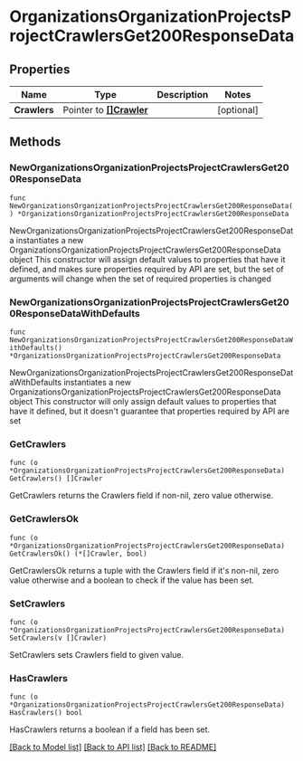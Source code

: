# OrganizationsOrganizationProjectsProjectCrawlersGet200ResponseData

## Properties

Name | Type | Description | Notes
------------ | ------------- | ------------- | -------------
**Crawlers** | Pointer to [**[]Crawler**](Crawler.md) |  | [optional] 

## Methods

### NewOrganizationsOrganizationProjectsProjectCrawlersGet200ResponseData

`func NewOrganizationsOrganizationProjectsProjectCrawlersGet200ResponseData() *OrganizationsOrganizationProjectsProjectCrawlersGet200ResponseData`

NewOrganizationsOrganizationProjectsProjectCrawlersGet200ResponseData instantiates a new OrganizationsOrganizationProjectsProjectCrawlersGet200ResponseData object
This constructor will assign default values to properties that have it defined,
and makes sure properties required by API are set, but the set of arguments
will change when the set of required properties is changed

### NewOrganizationsOrganizationProjectsProjectCrawlersGet200ResponseDataWithDefaults

`func NewOrganizationsOrganizationProjectsProjectCrawlersGet200ResponseDataWithDefaults() *OrganizationsOrganizationProjectsProjectCrawlersGet200ResponseData`

NewOrganizationsOrganizationProjectsProjectCrawlersGet200ResponseDataWithDefaults instantiates a new OrganizationsOrganizationProjectsProjectCrawlersGet200ResponseData object
This constructor will only assign default values to properties that have it defined,
but it doesn't guarantee that properties required by API are set

### GetCrawlers

`func (o *OrganizationsOrganizationProjectsProjectCrawlersGet200ResponseData) GetCrawlers() []Crawler`

GetCrawlers returns the Crawlers field if non-nil, zero value otherwise.

### GetCrawlersOk

`func (o *OrganizationsOrganizationProjectsProjectCrawlersGet200ResponseData) GetCrawlersOk() (*[]Crawler, bool)`

GetCrawlersOk returns a tuple with the Crawlers field if it's non-nil, zero value otherwise
and a boolean to check if the value has been set.

### SetCrawlers

`func (o *OrganizationsOrganizationProjectsProjectCrawlersGet200ResponseData) SetCrawlers(v []Crawler)`

SetCrawlers sets Crawlers field to given value.

### HasCrawlers

`func (o *OrganizationsOrganizationProjectsProjectCrawlersGet200ResponseData) HasCrawlers() bool`

HasCrawlers returns a boolean if a field has been set.


[[Back to Model list]](../README.md#documentation-for-models) [[Back to API list]](../README.md#documentation-for-api-endpoints) [[Back to README]](../README.md)


